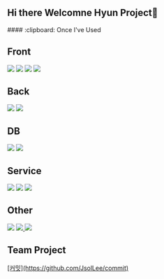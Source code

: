 ## Hi there Welcomne Hyun Project👋

<!--
**dlguswo1/dlguswo1** is a ✨ _special_ ✨ repository because its `README.md` (this file) appears on your GitHub profile.

Here are some ideas to get you started:

- 🔭 I’m currently working on ...
- 🌱 I’m currently learning ...
- 👯 I’m looking to collaborate on ...
- 🤔 I’m looking for help with ...
- 💬 Ask me about ...
- 📫 How to reach me: ...
- 😄 Pronouns: ...
- ⚡ Fun fact: ...
-->


<div>
####  :clipboard: Once I've Used 
  

## Front
<img src="https://img.shields.io/badge/React-61DAFB?style=for-the-badge&logo=React&logoColor=white">
<img src="https://img.shields.io/badge/HTML5-E34F26?style=for-the-badge&logo=HTML5&logoColor=white" />
<img src="https://img.shields.io/badge/CSS3-1572B6?style=for-the-badge&logo=CSS3&logoColor=white" />
<img src="https://img.shields.io/badge/JavaScript-F7DF1E?style=for-the-badge&logo=JavaScript&logoColor=white" />

<br>

## Back
<img src="https://img.shields.io/badge/JAVA-007396?style=for-the-badge&logo=Java&logoColor=white/">
<img src="https://img.shields.io/badge/Spring-6DB33F?style=for-the-badge&logo=Spring&logoColor=white"/>


 ## DB
 <img src="https://img.shields.io/badge/MariaDB-003545?style=for-the-badge&logo=mariaDB&logoColor=white"/>
 <img src="https://img.shields.io/badge/DBeaver-382923?style=for-the-badge&logo=DBeaver&logoColor=white"/>

 ## Service
 <img src="https://img.shields.io/badge/Eclipse-2C2255?style=for-the-badge&logo=Eclipse%20IDE&logoColor=white"/>
 <img src="https://img.shields.io/badge/VSCode-007ACC?style=for-the-badge&logo=VisualStudioCode&logoColor=white"/>
 <img src="https://img.shields.io/badge/IntelliJ%20IDEAE-000000?style=for-the-badge&logo=EclipseIDE&logoColor=white" />

 ## Other
 <img src="https://img.shields.io/badge/aws-232F3E?style=for-the-badge&logo=Amazon aws&logoColor=white"/>
 <a href="https://github.com/dlguswo1">
 <img src="https://img.shields.io/badge/github-181717?style=for-the-badge&logo=github&logoColor=white"/>
 </a>
 <a href="https://dobbyrun.tistory.com/">
 <img src="https://img.shields.io/badge/Tistory-000000?style=for-the-badge&logo=Tistory&logoColor=white"/>
 </a>

 ## Team Project
 <a href="https://github.com/JsolLee/commit">
   [커밋](https://github.com/JsolLee/commit)
 </a>

   <br/>
   <br/>
</div>
